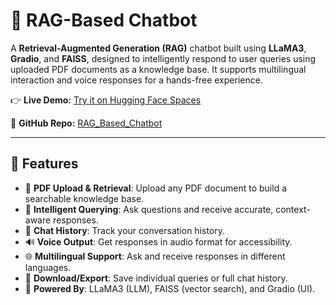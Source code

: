 
# 🧠 RAG-Based Chatbot

A **Retrieval-Augmented Generation (RAG)** chatbot built using **LLaMA3**, **Gradio**, and **FAISS**, designed to intelligently respond to user queries using uploaded PDF documents as a knowledge base. It supports multilingual interaction and voice responses for a hands-free experience.

👉 **Live Demo:** [Try it on Hugging Face Spaces](https://huggingface.co/spaces/NomanShamim/RAG_Chatbot)

📂 **GitHub Repo:** [RAG_Based_Chatbot](https://github.com/NomanShamim/RAG_Based_Chatbot)

---

## 🚀 Features

- 📄 **PDF Upload & Retrieval**: Upload any PDF document to build a searchable knowledge base.
- 🤖 **Intelligent Querying**: Ask questions and receive accurate, context-aware responses.
- 🔁 **Chat History**: Track your conversation history.
- 🔊 **Voice Output**: Get responses in audio format for accessibility.
- 🌐 **Multilingual Support**: Ask and receive responses in different languages.
- 💾 **Download/Export**: Save individual queries or full chat history.
- 🧠 **Powered By**: LLaMA3 (LLM), FAISS (vector search), and Gradio (UI).
